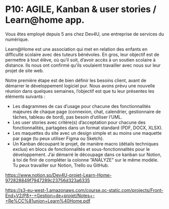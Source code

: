 # P10: AGILE, Kanban & user stories / Learn@home app.

Vous êtes employé depuis 5 ans chez Dev4U, une entreprise de services du numérique.

Learn@Home est une association qui met en relation des enfants en difficulté scolaire avec des tuteurs bénévoles. En gros, leur objectif est de permettre à tout élève, où qu’il soit, d’avoir accès à un soutien scolaire à distance. Ils nous ont confirmé qu’ils voulaient travailler avec nous sur leur projet de site web.

Notre première étape est de bien définir les besoins client, avant de démarrer le développement logiciel pur. Nous avons prévu une nouvelle réunion dans quelques semaines, l’objectif est que tu leur présentes les éléments suivants :

* Les diagrammes de cas d’usage pour chacune des fonctionnalités majeures de chaque page (connexion, chat, calendrier, gestionnaire de tâches, tableau de bord), pas besoin d’utiliser l’UML.
* Les user stories avec critère(s) d’acceptation pour chacune des fonctionnalités, partagées dans un format standard (PDF, DOCX, XLSX).
* Les maquettes du site avec un design simple et au moins une maquette par page (tu peux utiliser Figma ou Sketch).
* Un Kanban découpant le projet, de manière macro (détails techniques exclus) en blocs de fonctionnalités et sous-fonctionnalités pour le développement. J’ai démarré le découpage dans ce kanban sur Notion, à toi de finir de compléter la colonne ”ANALYZE” sur le même modèle. Tu peux travailler sur Notion, Trello ou GitHub.

https://www.notion.so/Dev4U-projet-Learn-Home-972828849f7947289c23756d323a6335

https://s3-eu-west-1.amazonaws.com/course.oc-static.com/projects/Front-End+V2/P8+-+Gestion+de+projet/Notes+-+Re%CC%81union+Learn%40Home.pdf

